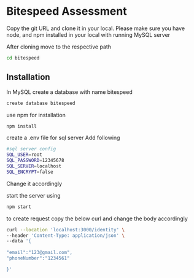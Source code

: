 # Bitespeed Assessment

Copy the git URL and clone it in your local.
Please make sure you have node, and npm installed in your local with running MySQL server

After cloning move to the respective path
```bash
cd bitespeed
```

## Installation

In MySQL create a database with name bitespeed
```bash
create database bitespeed
```

use npm for installation

```bash
npm install
```
create a .env file for sql server
Add following
```bash
#sql server config
SQL_USER=root
SQL_PASSWORD=12345678
SQL_SERVER=localhost
SQL_ENCRYPT=false
```
Change it accordingly

start the server using 
```bash
npm start
```

to create request copy the below curl and change the body accordingly
```bash
curl --location 'localhost:3000/identity' \
--header 'Content-Type: application/json' \
--data '{
	
"email":"123@gmail.com",
"phoneNumber":"1234561"

}'
```
